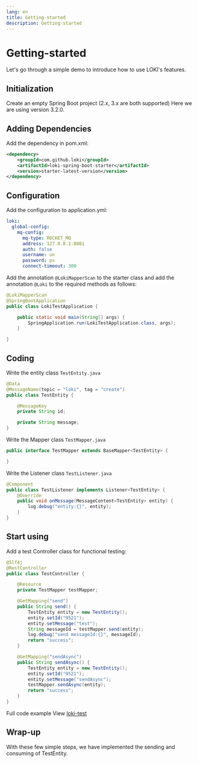 ```yaml
---
lang: en
title: Getting-started
description: Getting-started
---
```

# Getting-started
Let's go through a simple demo to introduce how to use LOKI's features.

## Initialization
Create an empty Spring Boot project (2.x, 3.x are both supported) Here we are using version 3.2.0.

## Adding Dependencies
Add the dependency in pom.xml:
```xml
<dependency>
    <groupId>com.github.loki</groupId>
    <artifactId>loki-spring-boot-starter</artifactId>
    <version>starter-latest-version</version>
</dependency>
```

## Configuration
Add the configuration to application.yml:
```yaml
loki:
  global-config:
    mq-config:
      mq-type: ROCKET_MQ
      address: 127.0.0.1:8081
      auth: false
      username: un
      password: ps
      connect-timeout: 300
```

Add the annotation `@LokiMapperScan` to the starter class and add the annotation `@Loki` to the required methods as follows:
```java
@LokiMapperScan
@SpringBootApplication
public class LokiTestApplication {

    public static void main(String[] args) {
        SpringApplication.run(LokiTestApplication.class, args);
    }

}
```

## Coding

Write the entity class `TestEntity.java`

```java
@Data
@MessageName(topic = "loki", tag = "create")
public class TestEntity {

    @MessageKey
    private String id;

    private String message;
}
```

Write the Mapper class `TestMapper.java`

```java
public interface TestMapper extends BaseMapper<TestEntity> {

}
```

Write the Listener class `TestListener.java`

```java
@Component
public class TestListener implements Listener<TestEntity> {
    @Override
    public void onMessage(MessageContent<TestEntity> entity) {
        log.debug("entity:{}", entity);
    }
}
```

## Start using

Add a test Controller class for functional testing:


```java
@Slf4j
@RestController
public class TestController {

    @Resource
    private TestMapper testMapper;

    @GetMapping("send")
    public String send() {
        TestEntity entity = new TestEntity();
        entity.setId("9521");
        entity.setMessage("test");
        String messageId = testMapper.send(entity);
        log.debug("send messageId:{}", messageId);
        return "success";
    }

    @GetMapping("sendAsync")
    public String sendAsync() {
        TestEntity entity = new TestEntity();
        entity.setId("9521");
        entity.setMessage("sendAsync");
        testMapper.sendAsync(entity);
        return "success";
    }
}
```

Full code example View [loki-test](https://github.com/guoshiqiufeng/loki-test)
## Wrap-up
With these few simple steps, we have implemented the sending and consuming of TestEntity.